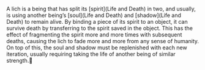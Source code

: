 A lich is a being that has split its [spirit](Life and Death) in two, and usually, is using another being’s [soul](Life and Death) and [shadow](Life and Death) to remain alive. By binding a piece of its spirit to an object, it can survive death by transferring to the spirit saved in the object. This has the effect of fragmenting the spirit more and more times with subsequent deaths, causing the lich to fade more and more from any sense of humanity. On top of this, the soul and shadow must be replenished with each new iteration, usually requiring taking the life of another being of similar strength.